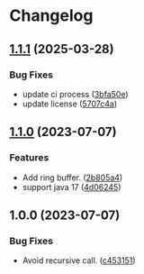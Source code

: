 # Changelog

## [1.1.1](https://github.com/teletha/primavera/compare/v1.1.0...1.1.1) (2025-03-28)


### Bug Fixes

* update ci process ([3bfa50e](https://github.com/teletha/primavera/commit/3bfa50e3b80c0bdabd782a3ad47f57cf05ec03ff))
* update license ([5707c4a](https://github.com/teletha/primavera/commit/5707c4a9b200a1ff654496009e30c7a6e732d18d))

## [1.1.0](https://github.com/teletha/primavera/compare/v1.0.0...v1.1.0) (2023-07-07)


### Features

* Add ring buffer. ([2b805a4](https://github.com/teletha/primavera/commit/2b805a4eeddc0788e9fa8f08fe2112c65f728725))
* support java 17 ([4d06245](https://github.com/teletha/primavera/commit/4d06245d4049c59a0db6de790caf1e195b368840))

## 1.0.0 (2023-07-07)


### Bug Fixes

* Avoid recursive call. ([c453151](https://github.com/teletha/primavera/commit/c45315177edc82f1428762dcc20d71af1912c6ab))
